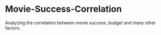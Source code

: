 # Movie-Success-Correlation
Analyzing the correlation between movie success, budget and many other factors.
